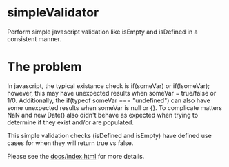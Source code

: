 simpleValidator
===============

Perform simple javascript validation like isEmpty and isDefined in a consistent manner.

# The problem
In javascript, the typical existance check is if(someVar) or if(!someVar); however, this may have unexpected results
when someVar = true/false or 1/0.  Additionally, the if(typeof someVar === "undefined") can also have some unexpected
results when someVar is null or {}.  To complicate matters NaN and new Date() also didn't behave as expected when trying
to determine if they exist and/or are populated.

This simple validation checks (isDefined and isEmpty) have defined use cases for when they will return true vs false.

Please see the [docs/index.html](./docs/index.html) for more details.
